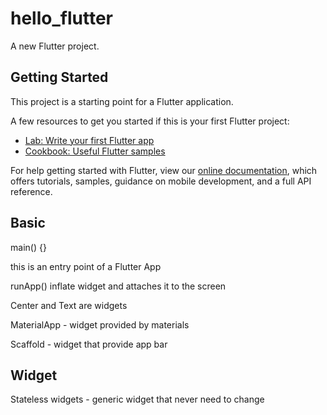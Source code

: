 # hello_flutter

A new Flutter project.

## Getting Started

This project is a starting point for a Flutter application.

A few resources to get you started if this is your first Flutter project:

- [Lab: Write your first Flutter app](https://flutter.dev/docs/get-started/codelab)
- [Cookbook: Useful Flutter samples](https://flutter.dev/docs/cookbook)

For help getting started with Flutter, view our
[online documentation](https://flutter.dev/docs), which offers tutorials,
samples, guidance on mobile development, and a full API reference.

## Basic 
main() {}

this is an entry point of a Flutter App

runApp() 
inflate widget and attaches it to the screen

Center and Text are widgets


MaterialApp - widget provided by materials

Scaffold - widget that provide app bar

## Widget

Stateless widgets - generic widget that never need to change
